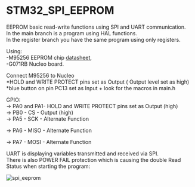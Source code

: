 # STM32_SPI_EEPROM                                                                                                                                                                             
EEPROM basic read-write functions using SPI and UART communication.                                                                                                                
In the main branch is a program using HAL functions.                                                                                                                                         
In the register branch you have the same program using only registers.                                                                                                            

Using:                                                                                                                                                                                  
-M95256 EEPROM chip [datasheet](https://www.tme.eu/Document/5be30b2aa7342810d9a9eeb5ab0cd0f7/M95256-WMN6P-DTE.pdf),                                                                 
-G071RB Nucleo board. 

 Connect M95256 to Nucleo                                                                                                                                                               
 *HOLD and WRITE PROTECT pins set as Output ( Output level set as high)                                                                                                               
*blue button on pin PC13 set as Input + look for the macros in main.h                                                                                                                       

GPIO:                                                                                                                                                                              
-> PA0 and PA1- HOLD and WRITE PROTECT pins set as Output (high)       			                                       																																																		                
-> PB0 - CS - Output (high)												                    																																																															                                                                 
-> PA5 - SCK - Alternate Function																																																                                                                                         																					

-> PA6 - MISO - Alternate Function													                                                                                                                                                           

-> PA7 - MOSI - Alternate Function											                                                                                                                                                                                           				                                                                                 																																																										
                                                                                                                                                                                              

UART is displaying variables transmitted and received via SPI.                                                                                                                                                   
There is also POWER FAIL protection which is causing the double Read Status when starting the program:

![spi_eeprom](https://user-images.githubusercontent.com/91716038/135610682-273f8405-f37a-4da8-a4de-6a5663e42ba7.PNG)

























